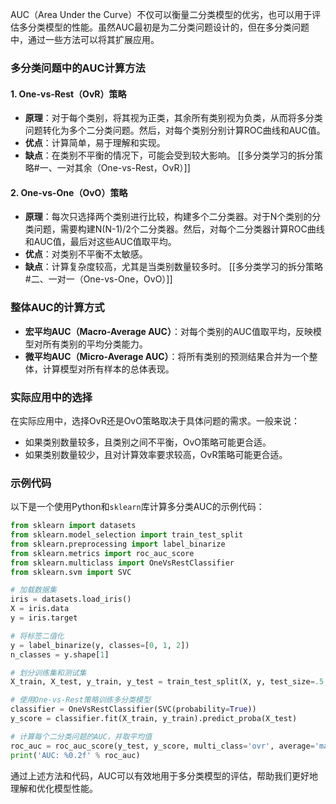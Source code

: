 AUC（Area Under the Curve）不仅可以衡量二分类模型的优劣，也可以用于评估多分类模型的性能。虽然AUC最初是为二分类问题设计的，但在多分类问题中，通过一些方法可以将其扩展应用。

### 多分类问题中的AUC计算方法

#### 1. **One-vs-Rest（OvR）策略**
- **原理**：对于每个类别，将其视为正类，其余所有类别视为负类，从而将多分类问题转化为多个二分类问题。然后，对每个类别分别计算ROC曲线和AUC值。
- **优点**：计算简单，易于理解和实现。
- **缺点**：在类别不平衡的情况下，可能会受到较大影响。
[[多分类学习的拆分策略#一、一对其余（One-vs-Rest，OvR）]]
#### 2. **One-vs-One（OvO）策略**
- **原理**：每次只选择两个类别进行比较，构建多个二分类器。对于N个类别的分类问题，需要构建N(N-1)/2个二分类器。然后，对每个二分类器计算ROC曲线和AUC值，最后对这些AUC值取平均。
- **优点**：对类别不平衡不太敏感。
- **缺点**：计算复杂度较高，尤其是当类别数量较多时。
[[多分类学习的拆分策略#二、一对一（One-vs-One，OvO）]]
### 整体AUC的计算方式
- **宏平均AUC（Macro-Average AUC）**：对每个类别的AUC值取平均，反映模型对所有类别的平均分类能力。
- **微平均AUC（Micro-Average AUC）**：将所有类别的预测结果合并为一个整体，计算模型对所有样本的总体表现。

### 实际应用中的选择
在实际应用中，选择OvR还是OvO策略取决于具体问题的需求。一般来说：
- 如果类别数量较多，且类别之间不平衡，OvO策略可能更合适。
- 如果类别数量较少，且对计算效率要求较高，OvR策略可能更合适。

### 示例代码
以下是一个使用Python和`sklearn`库计算多分类AUC的示例代码：
```python
from sklearn import datasets
from sklearn.model_selection import train_test_split
from sklearn.preprocessing import label_binarize
from sklearn.metrics import roc_auc_score
from sklearn.multiclass import OneVsRestClassifier
from sklearn.svm import SVC

# 加载数据集
iris = datasets.load_iris()
X = iris.data
y = iris.target

# 将标签二值化
y = label_binarize(y, classes=[0, 1, 2])
n_classes = y.shape[1]

# 划分训练集和测试集
X_train, X_test, y_train, y_test = train_test_split(X, y, test_size=.5, random_state=0)

# 使用One-vs-Rest策略训练多分类模型
classifier = OneVsRestClassifier(SVC(probability=True))
y_score = classifier.fit(X_train, y_train).predict_proba(X_test)

# 计算每个二分类问题的AUC，并取平均值
roc_auc = roc_auc_score(y_test, y_score, multi_class='ovr', average='macro')
print('AUC: %0.2f' % roc_auc)
```

通过上述方法和代码，AUC可以有效地用于多分类模型的评估，帮助我们更好地理解和优化模型性能。